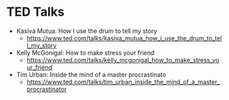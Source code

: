 # TED Talks
* Kasiva Mutua: How I use the drum to tell my story
  * https://www.ted.com/talks/kasiva_mutua_how_i_use_the_drum_to_tell_my_story
* Kelly McGonigal: How to make stress your friend
  * https://www.ted.com/talks/kelly_mcgonigal_how_to_make_stress_your_friend
* Tim Urban: Inside the mind of a master procrastinato
  * https://www.ted.com/talks/tim_urban_inside_the_mind_of_a_master_procrastinator
